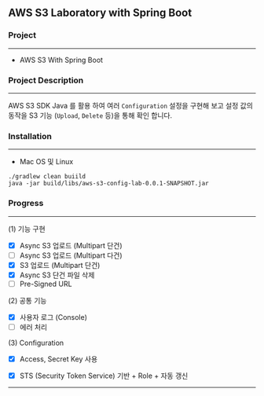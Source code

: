 ## AWS S3 Laboratory with Spring Boot    

### Project     

--- 
* AWS S3 With Spring Boot

### Project Description

---
AWS S3 SDK Java 를 활용 하여 여러 ```Configuration``` 설정을 구현해 보고 설정 값의 동작을 S3 기능 (```Upload```, ```Delete``` 등)을 통해 확인 합니다.      

### Installation   

---
* Mac OS 및 Linux
```shell
./gradlew clean buiild
java -jar build/libs/aws-s3-config-lab-0.0.1-SNAPSHOT.jar
```       

### Progress     

---
(1) 기능 구현
- [x] Async S3 업로드 (Multipart 단건)
- [ ] Async S3 업로드 (Multipart 다건)
- [x] S3 업로드 (Multipart 단건)
- [x] Async S3 단건 파일 삭제
- [ ] Pre-Signed URL

(2) 공통 기능    
- [x] 사용자 로그 (Console)
- [ ] 에러 처리

(3) Configuration
- [x] Access, Secret Key 사용
- [x] STS (Security Token Service) 기반 + Role + 자동 갱신


---
